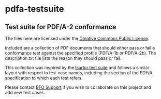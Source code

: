 pdfa-testsuite
==============

Test suite for PDF/A-2 conformance
----------------------------------

The files here are licensed under the [Creative Commons Public License](http://creativecommons.org/licenses/by/3.0/legalcode).

Included are a collection of PDF documents that should either pass or fail
a conformance test against the specified profile (PDF/A-1b or PDF/A-2b).
The description.txt file lists the reason they should pass or fail.

This collection was inspired by the [Isartor test suite](http://www.pdfa.org/2011/08/isartor-test-suite/)
and follows a similar layout with respect to test case names, including the
section of the PDF/A specification to which each test refers.

Please contact [BFO Support](mailto:support@bfo.com) if you wish to
collaborate on this project and add new test cases.

